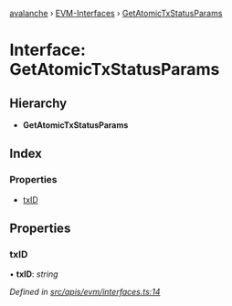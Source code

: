 [avalanche](../README.md) › [EVM-Interfaces](../modules/evm_interfaces.md) › [GetAtomicTxStatusParams](evm_interfaces.getatomictxstatusparams.md)

# Interface: GetAtomicTxStatusParams

## Hierarchy

* **GetAtomicTxStatusParams**

## Index

### Properties

* [txID](evm_interfaces.getatomictxstatusparams.md#txid)

## Properties

###  txID

• **txID**: *string*

*Defined in [src/apis/evm/interfaces.ts:14](https://github.com/ava-labs/avalanchejs/blob/fa4a637/src/apis/evm/interfaces.ts#L14)*
